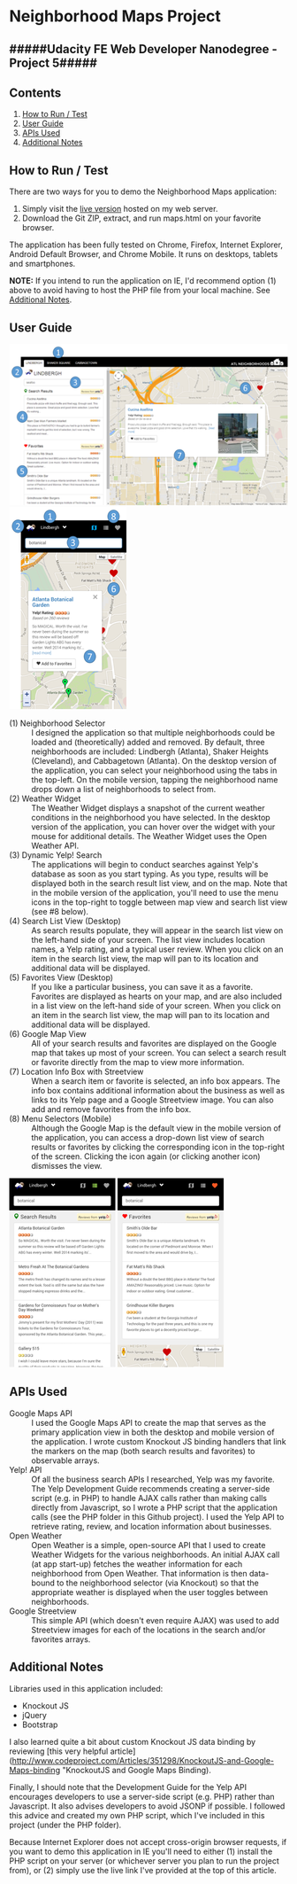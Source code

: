 Neighborhood Maps Project
==================
#####Udacity FE Web Developer Nanodegree - Project 5#####
---

Contents
--------

1. [How to Run / Test](#chapter-1)  
2. [User Guide](#chapter-2)  
3. [APIs Used](#chapter-3)    
4. [Additional Notes](#chapter-4)    

How to Run / Test <a id="chapter-1"></a>
-----------------
There are two ways for you to demo the Neighborhood Maps application:    

1. Simply visit the [live version](http://www.vincentmaling.com/np/maptest.html "Neighborhood Maps") hosted on my web server.  
2. Download the Git ZIP, extract, and run maps.html on your favorite browser. 

The application has been fully tested on Chrome, Firefox, Internet Explorer, Android Default Browser, and Chrome Mobile. It runs on desktops, tablets and smartphones.  

**NOTE:** If you intend to run the application on IE, I'd recommend option (1) above to avoid having to host the PHP file from your local machine. See [Additional Notes](#chapter-4).

User Guide <a id="chapter-2"></a>
----------
![Desktop Screenshot](https://github.com/vincemaling/FE-Web-Dev-Nano-P5/blob/master/images/screenshot%20-%20desktop%20-%20small.png) 
![Mobile Screenshot](https://github.com/vincemaling/FE-Web-Dev-Nano-P5/blob/master/images/screenshot%20-%20mobile%20-%20small.png)  

<dl><dt>(1) Neighborhood Selector</dt>
<dd>I designed the application so that multiple neighborhoods could be loaded and (theoretically) added and removed. By default, three neighborhoods are included: Lindbergh (Atlanta), Shaker Heights (Cleveland), and Cabbagetown (Atlanta). On the desktop version of the application, you can select your neighborhood using the tabs in the top-left. On the mobile version, tapping the neighborhood name drops down a list of neighborhoods to select from.<dd>  

<dt>(2) Weather Widget</dt>
<dd>The Weather Widget displays a snapshot of the current weather conditions in the neighborhood you have selected. In the desktop version of the application, you can hover over the widget with your mouse for additional details. The Weather Widget uses the Open Weather API.</dd>  

<dt>(3) Dynamic Yelp! Search</dt>
<dd>The applications will begin to conduct searches against Yelp's database as soon as you start typing. As you type, results will be displayed both in the search result list view, and on the map. Note that in the mobile version of the application, you'll need to use the menu icons in the top-right to toggle between map view and search list view (see #8 below).</dd>

<dt>(4) Search List View (Desktop)</dt>
<dd>As search results populate, they will appear in the search list view on the left-hand side of your screen. The list view includes location names, a Yelp rating, and a typical user review. When you click on an item in the search list view, the map will pan to its location and additional data will be displayed.</dd>

<dt>(5) Favorites View (Desktop)</dt>
<dd>If you like a particular business, you can save it as a favorite. Favorites are displayed as hearts on your map, and are also included in a list view on the left-hand side of your screen. When you click on an item in the search list view, the map will pan to its location and additional data will be displayed.</dd>

<dt>(6) Google Map View</dt>
<dd>All of your search results and favorites are displayed on the Google map that takes up most of your screen. You can select a search result or favorite directly from the map to view more information.</dd>

<dt>(7) Location Info Box with Streetview</dt>
<dd>When a search item or favorite is selected, an info box appears. The info box contains additional information about the business as well as links to its Yelp page and a Google Streetview image. You can also add and remove favorites from the info box.</dd>  

<dt>(8) Menu Selectors (Mobile)</dt>
<dd>Although the Google Map is the default view in the mobile version of the application, you can access a drop-down list view of search results or favorites by clicking the corresponding icon in the top-right of the screen. Clicking the icon again (or clicking another icon) dismisses the view.</dd></dl>

![Mobile Search List](https://github.com/vincemaling/FE-Web-Dev-Nano-P5/blob/master/images/mobile-search-list.png)
![Mobile Favorites List](https://github.com/vincemaling/FE-Web-Dev-Nano-P5/blob/master/images/mobile-favorites-list.png)

APIs Used <a id="chapter-3"></a>
---------
<dl><dt>Google Maps API</dt>
<dd>I used the Google Maps API to create the map that serves as the primary application view in both the desktop and mobile version of the application. I wrote custom Knockout JS binding handlers that link the markers on the map (both search results and favorites) to observable arrays.</dd>  

<dt>Yelp! API</dt>
<dd>Of all the business search APIs I researched, Yelp was my favorite. The Yelp Development Guide recommends creating a server-side script (e.g. in PHP) to handle AJAX calls rather than making calls directly from Javascript, so I wrote a PHP script that the application calls (see the PHP folder in this Github project). I used the Yelp API to retrieve rating, review, and location information about businesses.</dd>

<dt>Open Weather</dt>
<dd>Open Weather is a simple, open-source API that I used to create Weather Widgets for the various neighborhoods. An initial AJAX call (at app start-up) fetches the weather information for each neighborhood from Open Weather. That information is then data-bound to the neighborhood selector (via Knockout) so that the appropriate weather is displayed when the user toggles between neighborhoods.</dd>

<dt>Google Streetview</dt>
<dd>This simple API (which doesn't even require AJAX) was used to add Streetview images for each of the locations in the search and/or favorites arrays.</dd></dl>

Additional Notes <a id="chapter-4"></a>
----------------
Libraries used in this application included:  
- Knockout JS
- jQuery
- Bootstrap

I also learned quite a bit about custom Knockout JS data binding by reviewing [this very helpful article] (http://www.codeproject.com/Articles/351298/KnockoutJS-and-Google-Maps-binding "KnockoutJS and Google Maps Binding).  

Finally, I should note that the Development Guide for the Yelp API encourages developers to use a server-side script (e.g. PHP) rather than Javascript. It also advises developers to avoid JSONP if possible. I followed this advice and created my own PHP script, which I've included in this project (under the PHP folder).  

Because Internet Explorer does not accept cross-origin browser requests, if you want to demo this application in IE you'll need to either (1) install the PHP script on your server (or whichever server you plan to run the project from), or (2) simply use the live link I've provided at the top of this article.

